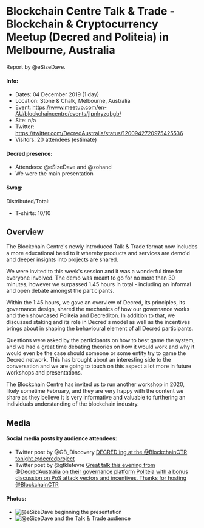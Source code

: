 # Blockchain Centre Talk & Trade - Blockchain & Cryptocurrency Meetup (Decred and Politeia) in Melbourne, Australia

Report by @eSizeDave.

#### Info:

- Dates: 04 December 2019 (1 day)
- Location: Stone & Chalk, Melbourne, Australia
- Event: https://www.meetup.com/en-AU/blockchaincentre/events/jlpnlryzqbgb/
- Site: n/a
- Twitter: https://twitter.com/DecredAustralia/status/1200942720975425536
- Visitors: 20 attendees (estimate)

#### Decred presence:

- Attendees: @eSizeDave and @zohand
- We were the main presentation

#### Swag:

Distributed/Total:

- T-shirts: 10/10

## Overview

The Blockchain Centre's newly introduced Talk & Trade format now includes a more educational bend to it whereby products and services are demo'd and deeper insights into projects are shared.

We were invited to this week's session and it was a wonderful time for everyone involved. The demo was meant to go for no more than 30 minutes, however we surpassed 1.45 hours in total - including an informal and open debate amongst the participants.

Within the 1:45 hours, we gave an overview of Decred, its principles, its governance design, shared the mechanics of how our governance works and then showcased Politeia and Decrediton. In addition to that, we discussed staking and its role in Decred's model as well as the incentives brings about in shaping the behavioural element of all Decred participants.

Questions were asked by the participants on how to best game the system, and we had a great time debating theories on how it would work and why it would even be the case should someone or some entity try to game the Decred network. This has brought about an interesting side to the conversation and we are going to touch on this aspect a lot more in future workshops and presentations.

The Blockchain Centre has invited us to run another workshop in 2020, likely sometime February, and they are very happy with the content we share as they believe it is very informative and valuable to furthering an individuals understanding of the blockchain industry.

## Media

#### Social media posts by audience attendees:

- Twitter post by @GB_Discovery [DECRED'ing at the @BlockchainCTR tonight @decredproject](https://twitter.com/GB_Discovery/status/1202127915430756353)
- Twitter post by @gtklefevre [Great talk this evening from @DecredAustralia on their governance platform Politeia with a bonus discussion on PoS attack vectors and incentives. Thanks for hosting @BlockchainCTR](https://twitter.com/gtklefevre/status/1202147360601559040)

#### Photos:

- ![@eSizeDave beginning the presentation](https://pbs.twimg.com/media/EK7Q9SuU8AAksH9?format=jpg&name=4096x4096 "@eSizeDave beginning the presentation")
- ![@eSizeDave and the Talk & Trade audience](https://pbs.twimg.com/media/ELTt7pHU8AASD2t?format=jpg&name=900x900 "@eSizeDave and the Talk & Trade audience")
